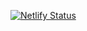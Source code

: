 
[![Netlify Status](https://api.netlify.com/api/v1/badges/6677c046-9e24-4942-97c6-0416253dfacb/deploy-status)](https://app.netlify.com/sites/saikatroy/deploys)